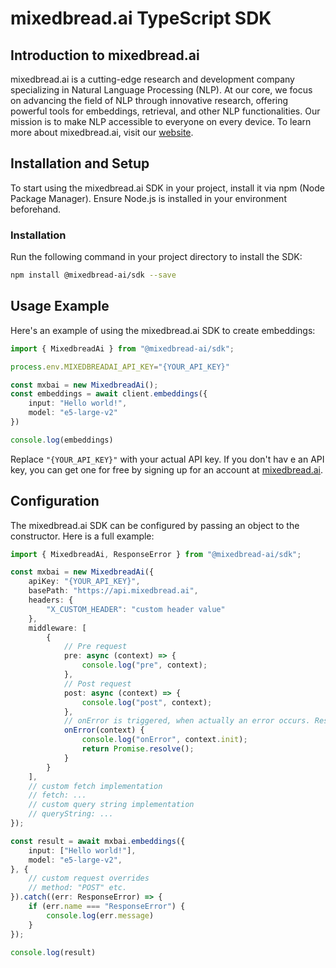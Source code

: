 # mixedbread.ai TypeScript SDK

## Introduction to mixedbread.ai
mixedbread.ai is a cutting-edge research and development company specializing in Natural Language Processing (NLP). At our core, we focus on advancing the field of NLP through innovative research, offering powerful tools for embeddings, retrieval, and other NLP functionalities. Our mission is to make NLP accessible to everyone on every device. To learn more about mixedbread.ai, visit our [website](https://mixedbread.ai/).

## Installation and Setup

To start using the mixedbread.ai SDK in your project, install it via npm (Node Package Manager). Ensure Node.js is installed in your environment beforehand.

### Installation

Run the following command in your project directory to install the SDK:

```bash
npm install @mixedbread-ai/sdk --save
```

## Usage Example

Here's an example of using the mixedbread.ai SDK to create embeddings:

```typescript
import { MixedbreadAi } from "@mixedbread-ai/sdk";

process.env.MIXEDBREADAI_API_KEY="{YOUR_API_KEY}"

const mxbai = new MixedbreadAi();
const embeddings = await client.embeddings({
    input: "Hello world!",
    model: "e5-large-v2"
})

console.log(embeddings)
```

Replace `"{YOUR_API_KEY}"` with your actual API key. If you don't hav e an API key, you can get one for free by signing up for an account at [mixedbread.ai](https://mixedbread.ai/).

## Configuration

The mixedbread.ai SDK can be configured by passing an object to the constructor. Here is a full example:
    
```typescript
import { MixedbreadAi, ResponseError } from "@mixedbread-ai/sdk";

const mxbai = new MixedbreadAi({
    apiKey: "{YOUR_API_KEY}",
    basePath: "https://api.mixedbread.ai",
    headers: {
        "X_CUSTOM_HEADER": "custom header value"
    },
    middleware: [
        {
            // Pre request
            pre: async (context) => {
                console.log("pre", context);
            },
            // Post request
            post: async (context) => {
                console.log("post", context);
            },
            // onError is triggered, when actually an error occurs. Response errors are not handled here.
            onError(context) {
                console.log("onError", context.init);
                return Promise.resolve();
            }
        }
    ],
    // custom fetch implementation
    // fetch: ...
    // custom query string implementation
    // queryString: ...
});

const result = await mxbai.embeddings({
    input: ["Hello world!"],
    model: "e5-large-v2",
}, {
    // custom request overrides
    // method: "POST" etc.
}).catch((err: ResponseError) => {
    if (err.name === "ResponseError") {
        console.log(err.message)
    }
});

console.log(result)
```
